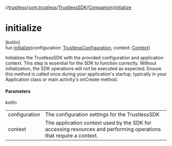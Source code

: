 //[trustless](../../../../index.md)/[com.trustless](../../index.md)/[TrustlessSDK](../index.md)/[Companion](index.md)/[initialize](initialize.md)

# initialize

[kotlin]\
fun [initialize](initialize.md)(configuration: [TrustlessConfiguration](../../../com.trustless.requests.utils/-trustless-configuration/index.md), context: [Context](https://developer.android.com/reference/kotlin/android/content/Context.html))

Initializes the TrustlessSDK with the provided configuration and application context. This step is essential for the SDK to function correctly. Without initialization, the SDK operations will not be executed as expected. Ensure this method is called once during your application's startup, typically in your Application class or main activity's onCreate method.

#### Parameters

kotlin

| | |
|---|---|
| configuration | The configuration settings for the TrustlessSDK |
| context | The application context used by the SDK for accessing resources and performing operations     that require a context. |
